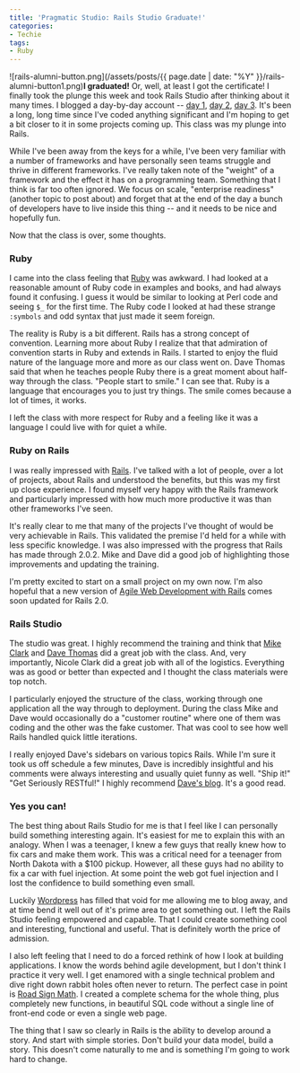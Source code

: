 ```yaml
---
title: 'Pragmatic Studio: Rails Studio Graduate!'
categories:
- Techie
tags:
- Ruby
---
```


![rails-alumni-button.png](/assets/posts/{{ page.date | date: "%Y" }}/rails-alumni-button1.png)**I graduated!** Or, well, at least I got the certificate!
I finally took the plunge this week and took Rails Studio after thinking about it many times. I blogged a day-by-day account -- [day 1](http://www.slashthing.com/pragmatic-studio-rails-studio-day-1/), [day 2](http://www.slashthing.com/pragmatic-studio-rails-studio-day-2/), [day 3](http://www.slashthing.com/pragmatic-studio-rails-studio-day-3/). It's been a long, long time since I've coded anything significant and I'm hoping to get a bit closer to it in some projects coming up. This class was my plunge into Rails.

While I've been away from the keys for a while, I've been very familiar with a number of frameworks and have personally seen teams struggle and thrive in different frameworks. I've really taken note of the "weight" of a framework and the effect it has on a programming team. Something that I think is far too often ignored. We focus on scale, "enterprise readiness" (another topic to post about) and forget that at the end of the day a bunch of developers have to live inside this thing -- and it needs to be nice and hopefully fun.

Now that the class is over, some thoughts.

<!-- more -->

### Ruby

I came into the class feeling that [Ruby](http://www.ruby-lang.org/) was awkward. I had looked at a reasonable amount of Ruby code in examples and books, and had always found it confusing. I guess it would be similar to looking at Perl code and seeing `$_` for the first time. The Ruby code I looked at had these strange `:symbols` and odd syntax that just made it seem foreign.

The reality is Ruby is a bit different. Rails has a strong concept of convention. Learning more about Ruby I realize that that admiration of convention starts in Ruby and extends in Rails. I started to enjoy the fluid nature of the language more and more as our class went on. Dave Thomas said that when he teaches people Ruby there is a great moment about half-way through the class. "People start to smile." I can see that. Ruby is a language that encourages you to just try things. The smile comes because a lot of times, it works.

I left the class with more respect for Ruby and a feeling like it was a language I could live with for quiet a while.

### Ruby on Rails

I was really impressed with [Rails](http://www.rubyonrails.com/). I've talked with a lot of people, over a lot of projects, about Rails and understood the benefits, but this was my first up close experience. I found myself very happy with the Rails framework and particularly impressed with how much more productive it was than other frameworks I've seen.

It's really clear to me that many of the projects I've thought of would be very achievable in Rails. This validated the premise I'd held for a while with less specific knowledge. I was also impressed with the progress that Rails has made through 2.0.2. Mike and Dave did a good job of highlighting those improvements and updating the training.

I'm pretty excited to start on a small project on my own now. I'm also hopeful that a new version of [Agile Web Development with Rails](http://www.pragprog.com/titles/rails2) comes soon updated for Rails 2.0.

### Rails Studio

The studio was great. I highly recommend the training and think that [Mike Clark](http://www.clarkware.com/) and [Dave Thomas](http://pragdave.pragprog.com/) did a great job with the class. And, very importantly, Nicole Clark did a great job with all of the logistics. Everything was as good or better than expected and I thought the class materials were top notch.

I particularly enjoyed the structure of the class, working through one application all the way through to deployment. During the class Mike and Dave would occasionally do a "customer routine" where one of them was coding and the other was the fake customer. That was cool to see how well Rails handled quick little iterations.

I really enjoyed Dave's sidebars on various topics Rails. While I'm sure it took us off schedule a few minutes, Dave is incredibly insightful and his comments were always interesting and usually quiet funny as well. "Ship it!" "Get Seriously RESTful!" I highly recommend [Dave's blog](http://pragdave.pragprog.com/). It's a good read.

### Yes you can!

The best thing about Rails Studio for me is that I feel like I can personally build something interesting again. It's easiest for me to explain this with an analogy. When I was a teenager, I knew a few guys that really knew how to fix cars and make them work. This was a critical need for a teenager from North Dakota with a $100 pickup. However, all these guys had no ability to fix a car with fuel injection. At some point the web got fuel injection and I lost the confidence to build something even small.

Luckily [Wordpress](http://www.wordpress.org/) has filled that void for me allowing me to blog away, and at time bend it well out of it's prime area to get something out. I left the Rails Studio feeling empowered and capable. That I could create something cool and interesting, functional and useful. That is definitely worth the price of admission.

I also left feeling that I need to do a forced rethink of how I look at building applications. I know the words behind agile development, but I don't think I practice it very well. I get enamored with a single technical problem and dive right down rabbit holes often never to return. The perfect case in point is [Road Sign Math](http://www.roadsignmath.com/). I created a complete schema for the whole thing, plus completely new functions, in beautiful SQL code without a single line of front-end code or even a single web page.

The thing that I saw so clearly in Rails is the ability to develop around a story. And start with simple stories. Don't build your data model, build a story. This doesn't come naturally to me and is something I'm going to work hard to change.
